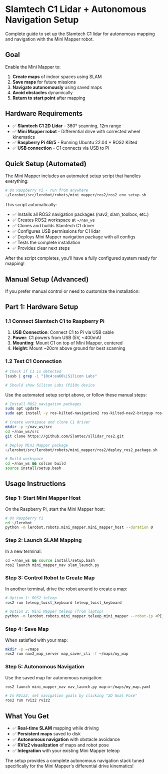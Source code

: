 # Slamtech C1 Lidar + Autonomous Navigation Setup

Complete guide to set up the Slamtech C1 lidar for autonomous mapping and navigation with the Mini Mapper robot.

## Goal
Enable the Mini Mapper to:
1. **Create maps** of indoor spaces using SLAM
2. **Save maps** for future missions  
3. **Navigate autonomously** using saved maps
4. **Avoid obstacles** dynamically
5. **Return to start point** after mapping

## Hardware Requirements

- ✅ **Slamtech C1 2D Lidar** - 360° scanning, 12m range
- ✅ **Mini Mapper robot** - Differential drive with corrected wheel kinematics
- ✅ **Raspberry Pi 4B/5** - Running Ubuntu 22.04 + ROS2 Kilted
- ✅ **USB connection** - C1 connects via USB to Pi

## Quick Setup (Automated)

The Mini Mapper includes an automated setup script that handles everything:

```bash
# On Raspberry Pi - run from anywhere
~/lerobot/src/lerobot/robots/mini_mapper/ros2/ros2_env_setup.sh
```

This script automatically:
- ✅ Installs all ROS2 navigation packages (nav2, slam_toolbox, etc.)
- ✅ Creates ROS2 workspace at `~/nav_ws`
- ✅ Clones and builds Slamtech C1 driver
- ✅ Configures USB permissions for C1 lidar
- ✅ Deploys Mini Mapper navigation package with all configs
- ✅ Tests the complete installation
- ✅ Provides clear next steps

After the script completes, you'll have a fully configured system ready for mapping!

## Manual Setup (Advanced)

If you prefer manual control or need to customize the installation:

## Part 1: Hardware Setup

### 1.1 Connect Slamtech C1 to Raspberry Pi

1. **USB Connection**: Connect C1 to Pi via USB cable
2. **Power**: C1 powers from USB (5V, ~400mA)
3. **Mounting**: Mount C1 on top of Mini Mapper, centered
4. **Height**: Mount ~20cm above ground for best scanning

### 1.2 Test C1 Connection

```bash
# Check if C1 is detected
lsusb | grep -i "10c4:ea60\|Silicon Labs"

# Should show Silicon Labs CP210x device
```

Use the automated setup script above, or follow these manual steps:

```bash
# Install ROS2 navigation packages
sudo apt update
sudo apt install -y ros-kilted-navigation2 ros-kilted-nav2-bringup ros-kilted-slam-toolbox

# Create workspace and clone C1 driver
mkdir -p ~/nav_ws/src
cd ~/nav_ws/src
git clone https://github.com/Slamtec/sllidar_ros2.git

# Deploy Mini Mapper package
~/lerobot/src/lerobot/robots/mini_mapper/ros2/deploy_ros2_package.sh

# Build workspace
cd ~/nav_ws && colcon build
source install/setup.bash
```

## Usage Instructions

### Step 1: Start Mini Mapper Host

On the Raspberry Pi, start the Mini Mapper host:
```bash
# On Raspberry Pi
cd ~/lerobot
python -m lerobot.robots.mini_mapper.mini_mapper_host --duration 0
```

### Step 2: Launch SLAM Mapping

In a new terminal:
```bash
cd ~/nav_ws && source install/setup.bash
ros2 launch mini_mapper_nav slam_launch.py
```

### Step 3: Control Robot to Create Map

In another terminal, drive the robot around to create a map:
```bash
# Option 1: ROS2 teleop
ros2 run teleop_twist_keyboard teleop_twist_keyboard

# Option 2: Mini Mapper teleop (from laptop)
python -m lerobot.robots.mini_mapper.teleop_mini_mapper --robot-ip <PI_IP>
```

### Step 4: Save Map

When satisfied with your map:
```bash
mkdir -p ~/maps
ros2 run nav2_map_server map_saver_cli -f ~/maps/my_map
```

### Step 5: Autonomous Navigation

Use the saved map for autonomous navigation:
```bash
ros2 launch mini_mapper_nav nav_launch.py map:=~/maps/my_map.yaml

# In RViz2, set navigation goals by clicking "2D Goal Pose"
ros2 run rviz2 rviz2
```

## What You Get

- ✅ **Real-time SLAM** mapping while driving
- ✅ **Persistent maps** saved to disk
- ✅ **Autonomous navigation** with obstacle avoidance  
- ✅ **RViz2 visualization** of maps and robot pose
- ✅ **Integration** with your existing Mini Mapper teleop

The setup provides a complete autonomous navigation stack tuned specifically for the Mini Mapper's differential drive kinematics!